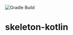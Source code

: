 ![Gradle Build](https://github.com/lithgow/skeleton-kotlin/workflows/Gradle%20Build/badge.svg)

# skeleton-kotlin

